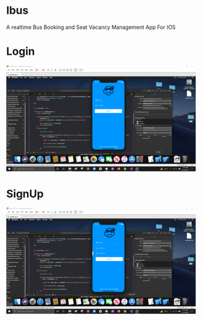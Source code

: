 # Ibus
A realtime Bus Booking and Seat Vacancy Management App For IOS

# Login
![output](https://github.com/Alavy/Ibus/blob/master/Images/login.png?raw=true)
#  SignUp
![output](https://github.com/Alavy/Ibus/blob/master/Images/signup.png?raw=true)
